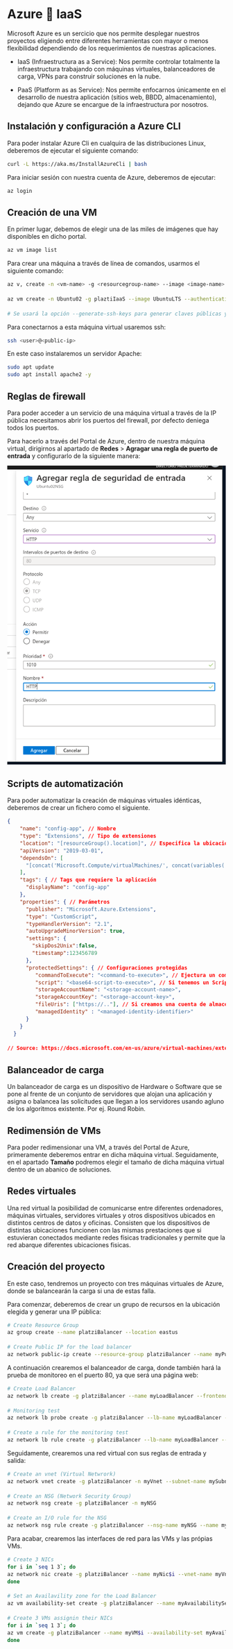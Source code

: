 # Azure 🔷 IaaS

Microsoft Azure es un sercicio que nos permite desplegar nuestros proyectos eligiendo entre diferentes herramientas con mayor o menos flexibilidad dependiendo de los requerimientos de nuestras aplicaciones.

* IaaS (Infraestructura as a Service): Nos permite controlar totalmente la infraestructura trabajando con máquinas virtuales, balanceadores de carga, VPNs para construir soluciones en la nube.

* PaaS (Platform as as Service): Nos permite enfocarnos únicamente en el desarrollo de nuestra aplicación (sitios web, BBDD, almacenamiento), dejando que Azure se encargue de la infraestructura por nosotros.

## Instalación y configuración a Azure CLI

Para poder instalar Azure Cli en cualquira de las distribuciones Linux, deberemos de ejecutar el siguiente comando:

```bash
curl -L https://aka.ms/InstallAzureCli | bash
```

Para iniciar sesión con nuestra cuenta de Azure, deberemos de ejecutar:

```bash
az login
```

## Creación de una VM

En primer lugar, debemos de elegir una de las miles de imágenes que hay disponibles en dicho portal.

```bash
az vm image list
```

Para crear una máquina a través de línea de comandos, usarmos el siguiente comando:

```bash
az v, create -n <vm-name> -g <resourcegroup-name> --image <image-name> --authentication-type <auth-type> --admin-username <adminusername> --location <geographic-location>

az vm create -n Ubuntu02 -g plaztiIaaS --image UbuntuLTS --authentication-type password --admin-username amartinper --location westus3

# Se usará la opción --generate-ssh-keys para generar claves públicas y privadas.
```

Para conectarnos a esta máquina virtual usaremos ssh:

```bash
ssh <user>@<public-ip>
```

En este caso instalaremos un servidor Apache:

```bash
sudo apt update
sudo apt install apache2 -y
```

## Reglas de firewall

Para poder acceder a un servicio de una máquina virtual a través de la IP pública necesitamos abrir los puertos del firewall, por defecto deniega todos los puertos.

Para hacerlo a través del Portal de Azure, dentro de nuestra máquina virtual, dirigirnos al apartado de **Redes** > **Agragar una regla de puerto de entrada** y configurarlo de la siguiente manera:

![firewall80](./Images/Firewall80.png)

## Scripts de automatización

Para poder automatizar la creación de máquinas virtuales idénticas, deberemos de crear un fichero como el siguiente.

```json
{
    "name": "config-app", // Nombre
    "type": "Extensions", // Tipo de extensiones 
    "location": "[resourceGroup().location]", // Especifica la ubicación del grupo de recursos
    "apiVersion": "2019-03-01",
    "dependsOn": [ 
      "[concat('Microsoft.Compute/virtualMachines/', concat(variables('vmName'),copyindex()))]"
    ],
    "tags": { // Tags que requiere la aplicación
      "displayName": "config-app"
    },
    "properties": { // Parámetros
      "publisher": "Microsoft.Azure.Extensions",
      "type": "CustomScript",
      "typeHandlerVersion": "2.1",
      "autoUpgradeMinorVersion": true,
      "settings": {
        "skipDos2Unix":false,
        "timestamp":123456789          
      },
      "protectedSettings": { // Configuraciones protegidas
         "commandToExecute": "<command-to-execute>", // Ejectura un comando concreto
         "script": "<base64-script-to-execute>", // Si tenemos un Script dentro de Azure, lo podemos llamar de manera directa
         "storageAccountName": "<storage-account-name>",
         "storageAccountKey": "<storage-account-key>",
         "fileUris": ["https://.."], // Si creamos una cuenta de almacenamiento dentro de Azure, y en esta cuenta tenemos una cuenta privada la podemos tener en este apartado.
         "managedIdentity" : "<managed-identity-identifier>" 
      }
    }
  }

// Source: https://docs.microsoft.com/en-us/azure/virtual-machines/extensions/custom-script-linux
```

## Balanceador de carga

Un balanceador de carga es un dispositivo de Hardware o Software que se pone al frente de un conjunto de servidores que alojan una aplicación y asigna o balancea las solicitudes que llegan a los servidores usando agluno de los algoritmos existente. Por ej. Round Robin.

## Redimensión de VMs

Para poder redimensionar una VM, a través del Portal de Azure, primeramente deberemos entrar en dicha mäquina virtual. Seguidamente, en el apartado **Tamaño** podremos elegir el tamaño de dicha máquina virtual dentro de un abanico de soluciones.

## Redes virtuales

Una red virtual la posibilidad de comunicarse entre diferentes ordenadores, máquinas virtuales, servidores virtuales y otros dispositivos ubicados en distintos centros de datos y oficinas. Consisten que los dispositivos de distintas ubicaciones funcionen con las mismas prestaciones que si estuvieran conectados mediante redes físicas tradicionales y permite que la red abarque diferentes ubicaciones fisicas.

## Creación del proyecto

En este caso, tendremos un proyecto con tres máquinas virtuales de Azure, donde se balancearán la carga si una de estas falla.

Para comenzar, deberemos de crear un grupo de recursos en la ubicación elegida y generar una IP pública:

```bash
# Create Resource Group
az group create --name platziBalancer --location eastus

# Create Public IP for the load balancer
az network public-ip create --resource-group platziBalancer --name myPublicIP
```

A continuación crearemos el balanceador de carga, donde también hará la prueba de monitoreo en el puerto 80, ya que será una página web:

```bash
# Create Load Balancer
az network lb create -g platziBalancer --name myLoadBalancer --frontend-ip-name myFrontEndPool --backend-pool-name myBackendPool --public-ip-address myPublicIP

# Monitoring test
az network lb probe create -g platziBalancer --lb-name myLoadBalancer --name myHealthProbe --protocol tcp --port 80

# Create a rule for the monitoring test
az network lb rule create -g platziBalancer --lb-name myLoadBalancer --name myLoadBalancerRule --protocol Tcp --frontend-port 80 --backend-port 80 --frontend-ip-name myFrontEndPool --backend-pool-name myBackendPool --probe-name myHealthProbe

```

Seguidamente, crearemos una red virtual con sus reglas de entrada y salida:

```bash
# Create an vnet (Virtual Netwrork)
az network vnet create -g platziBalancer -n myVnet --subnet-name mySubnet

# Create an NSG (Network Security Group)
az network nsg create -g platziBalancer -n myNSG

# Create an I/O rule for the NSG
az network nsg rule create -g platziBalancer --nsg-name myNSG --name myNSGR --priority 1001 --protocol tcp --destination-port-range 80
```

Para acabar, crearemos las interfaces de red para las VMs y las própias VMs.

```bash
# Create 3 NICs
for i in `seq 1 3`; do
az network nic create -g platziBalancer --name myNic$i --vnet-name myVnet --subnet mySubnet --network-security-group myNSG --lb-name myLoadBalancer --lb-address-pools myBackendPool
done

# Set an Availavility zone for the Load Balancer
az vm availability-set create -g platziBalancer --name myAvailabilitySet

# Create 3 VMs assignin their NICs
for i in `seq 1 3`; do
az vm create -g platziBalancer --name myVM$i --availability-set myAvailabilitySet --nics myNic$i --image UbuntuLTS --admin-username azureuser --generate-ssh-key --custom-data cloud-init.txt --no-wait
done
```
